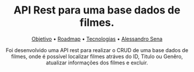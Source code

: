 <h1 align="center">API Rest para uma base dados de filmes.</h1>

<p align="center">
 <a href="#objetivo">Objetivo</a> •
 <a href="#roadmap">Roadmap</a> • 
 <a href="#tecnologias">Tecnologias</a> • 
 <a href="#autor">Alessandro Sena</a>
</p>

<p align="center" href="#objetivo">Foi desenvolvido uma API rest para realizar o CRUD de uma base dados de filmes, onde é possível localizar filmes atráves do ID, Titulo ou Genêro, atualizar informações dos filmes e excluir.</p>


